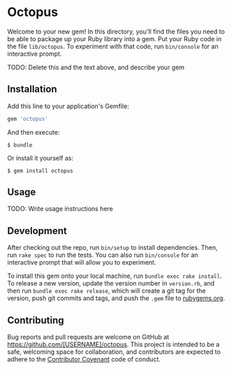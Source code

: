 # Octopus

Welcome to your new gem! In this directory, you'll find the files you need to be able to package up your Ruby library into a gem. Put your Ruby code in the file `lib/octopus`. To experiment with that code, run `bin/console` for an interactive prompt.

TODO: Delete this and the text above, and describe your gem

## Installation

Add this line to your application's Gemfile:

```ruby
gem 'octopus'
```

And then execute:

    $ bundle

Or install it yourself as:

    $ gem install octopus

## Usage

TODO: Write usage instructions here

## Development

After checking out the repo, run `bin/setup` to install dependencies. Then, run `rake spec` to run the tests. You can also run `bin/console` for an interactive prompt that will allow you to experiment.

To install this gem onto your local machine, run `bundle exec rake install`. To release a new version, update the version number in `version.rb`, and then run `bundle exec rake release`, which will create a git tag for the version, push git commits and tags, and push the `.gem` file to [rubygems.org](https://rubygems.org).

## Contributing

Bug reports and pull requests are welcome on GitHub at https://github.com/[USERNAME]/octopus. This project is intended to be a safe, welcoming space for collaboration, and contributors are expected to adhere to the [Contributor Covenant](http://contributor-covenant.org) code of conduct.

